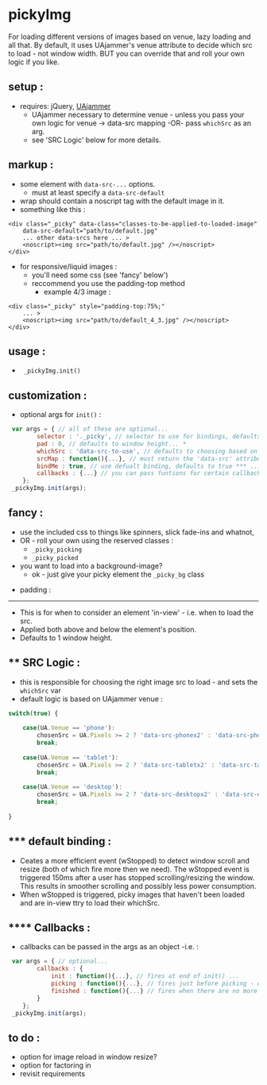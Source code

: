pickyImg
========
For loading different versions of images based on venue, lazy loading and all that. By default, it uses UAjammer's venue attribute to decide which src to load - not window width. BUT you can override that and roll your own logic if you like.


setup :
-----------
- requires: jQuery, [UAjammer](https://github.com/beechertrouble/UAjammer)
	- UAjammer necessary to determine venue - unless you pass your own logic for venue -> data-src mapping -OR- pass <code>whichSrc</code> as an arg.
	- see 'SRC Logic' below for more details.


markup :
-----------
- some element with <code>data-src-...</code> options.
	- must at least specify a <code>data-src-default</code>  
- wrap should contain a noscript tag with the default image in it.
- something like this :
```
<div class="_picky" data-class="classes-to-be-applied-to-loaded-image" 
	data-src-default="path/to/default.jpg" 
	... other data-srcs here ... >
	<noscript><img src="path/to/default.jpg" /></noscript>
</div>
```
- for responsive/liquid images :
	- you'll need some css (see 'fancy' below')
	- reccommend you use the padding-top method
		- example 4/3 image :
```
<div class="_picky" style="padding-top:75%;"
	... >
	<noscript><img src="path/to/default_4_3.jpg" /></noscript>
</div>
```
	

usage :
-----------
- <code> _pickyImg.init()</code>

customization :
-----------
 - optional args for `init()` :
```javascript
 var args = { // all of these are optional...
 		selector : '._picky', // selector to use for bindings, defaults to '._picky' ...
 		pad : 0, // defaults to window height... *
 		whichSrc : 'data-src-to-use', // defaults to choosing based on UAjammer venue ** -OR- 'data-src-default' when no UAjammer is present...
 		srcMap : function(){...}, // must return the 'data-src' attribute to use, defaults to using UAjammer and default logic ** ...
 		bindMe : true, // use defualt binding, defaults to true *** ...
 		callbacks : {...} // you can pass funtions for certain callbacks **** ...
 	};
 _pickyImg.init(args);
```

fancy :
-----------
- use the included css to things like spinners, slick fade-ins and whatnot,
- OR - roll your own using the reserved classes :
	- `_picky_picking`
	- `_picky_picked`
- you want to load into a background-image?
	- ok - just give your picky element the `_picky_bg` class



* padding :
-----------	
- This is for when to consider an element 'in-view' - i.e. when to load the src.
- Applied both above and below the element's position.
- Defaults to 1 window height.


** SRC Logic :
-----------
- this is responsible for choosing the right image src to load - and sets the <code>whichSrc</code> var
- default logic is based on UAjammer venue :
```javascript
switch(true) {
	
	case(UA.Venue == 'phone'):
		chosenSrc = UA.Pixels >= 2 ? 'data-src-phonex2' : 'data-src-phone';
		break;
	
	case(UA.Venue == 'tablet'):
		chosenSrc = UA.Pixels >= 2 ? 'data-src-tabletx2' : 'data-src-tablet';
		break;
		
	case(UA.Venue == 'desktop'):
		chosenSrc = UA.Pixels >= 2 ? 'data-src-desktopx2' : 'data-src-desktop';
		break;
						
}
```

*** default binding :
-----------
- Ceates a more efficient event (wStopped) to detect window scroll and resize (both of which fire more then we need). The wStopped event is triggered 150ms after a user has stopped scrolling/resizing the window. This results in smoother scrolling and possibly less power consumption.
- When wStopped is triggered, picky images that haven't been loaded and are in-view ttry to load their whichSrc.




**** Callbacks :
-----------
- callbacks can be passed in the args as an object -i.e. :
```javascript
 var args = { // optional...
 		callbacks : {
 			init : function(){...}, // fires at end of init() ...
			picking : function(){...}, // fires just before picking - which defaults to the custom event of wStopped *** ...
			finished : function(){...} // fires when there are no more un-picked images ...
 		}
 	};
 _pickyImg.init(args);
```


to do :
-----------
- option for image reload in window resize?
- option for factoring in 
- revisit requirements